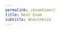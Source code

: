 ```yaml
---
permalink: /examtimer/
title: Next Exam
subtitle: Anesthesio
---
```


<html>
<head>
<meta name="viewport" content="width=device-width, initial-scale=1">
<style>
#demo {
  text-align: center;
  font-size: 60px;
  margin-top: 0px;
}
</style>
</head>
<body>

<h3 id="demo"></h3>

<script>
// Set the date we're counting down to
var countDownDate = new Date("Jun 02, 2023 08:00:00").getTime();

// Update the count down every 1 second
var x = setInterval(function() {

  // Get today's date and time
  var now = new Date().getTime();
    
  // Find the distance between now and the count down date
  var distance = countDownDate - now;
    
  // Time calculations for days, hours, minutes and seconds
  var days = Math.floor(distance / (1000 * 60 * 60 * 24));
  var hours = Math.floor((distance % (1000 * 60 * 60 * 24)) / (1000 * 60 * 60));
  var minutes = Math.floor((distance % (1000 * 60 * 60)) / (1000 * 60));
  var seconds = Math.floor((distance % (1000 * 60)) / 1000);
    
  // Output the result in an element with id="demo"
  document.getElementById("demo").innerHTML = days + "d " + hours + "h "
  + minutes + "m " + seconds + "s ";
    
  // If the count down is over, write some text 
  if (distance < 0) {
    clearInterval(x);
    document.getElementById("demo").innerHTML = "EXPIRED";
  }
}, 1000);
</script>

</body>
</html>
